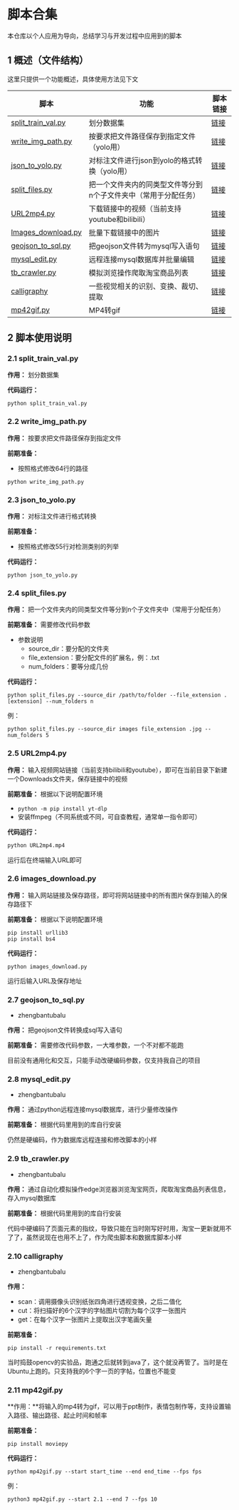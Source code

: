 # 脚本合集

本仓库以个人应用为导向，总结学习与开发过程中应用到的脚本

## 1 概述（文件结构）

这里只提供一个功能概述，具体使用方法见下文

| 脚本               | 功能                                                         | 脚本链接                                                     |
| ------------------ | ------------------------------------------------------------ | ------------------------------------------------------------ |
| [split_train_val.py](#21-split_train_valpy) | 划分数据集                                                   | [链接](https://github.com/bhsh0112/Script/blob/main/yolo/split_train_val.py) |
| [write_img_path.py](#22-write_img_pathpy)  | 按要求把文件路径保存到指定文件（yolo用）                     | [链接](https://github.com/bhsh0112/Script/blob/main/yolo/write_img_path.py) |
| [json_to_yolo.py](#23-json_to_yolopy)    | 对标注文件进行json到yolo的格式转换（yolo用）                 | [链接](https://github.com/bhsh0112/Script/blob/main/yolo/json_to_yolo.py) |
| [split_files.py](#24-split_filespy)     | 把一个文件夹内的同类型文件等分到n个子文件夹中（常用于分配任务） | [链接](https://github.com/bhsh0112/Script/blob/main/split-files.py) |
| [URL2mp4.py](#25-url2mp4py)         | 下载链接中的视频（当前支持youtube和bilibili）                | [链接](https://github.com/bhsh0112/Script/blob/main/URL2mp4.py) |
| [Images_download.py](#26-images_downloadpy) | 批量下载链接中的图片                                         | [链接](https://github.com/bhsh0112/Script/blob/main/images_download.py) |
| [geojson_to_sql.py](#27-geojson_to_sqlpy)  | 把geojson文件转为mysql写入语句                              | [链接](https://github.com/bhsh0112/Script/blob/zbtbl/zbtbl/geojson_to_sql.py) |
| [mysql_edit.py](#28-mysql_editpy)      | 远程连接mysql数据库并批量编辑                                | [链接](https://github.com/bhsh0112/Script/blob/zbtbl/zbtbl/mysql_edit.py) |
| [tb_crawler.py](#29-tb_crawlerpy)      | 模拟浏览操作爬取淘宝商品列表                                 | [链接](https://github.com/bhsh0112/Script/blob/zbtbl/zbtbl/tb_crawler.py) |
| [calligraphy](#210-calligraphy)        | 一些视觉相关的识别、变换、裁切、提取                          | [链接](https://github.com/bhsh0112/Script/tree/zbtbl/zbtbl/calligraphy) |
| [mp42gif.py](#211-mp42gifpy) | MP4转gif | [链接](https://github.com/bhsh0112/Script/blob/sh/mp42gif.py) |

## 2 脚本使用说明

### 2.1 split_train_val.py

**作用：** 划分数据集

**代码运行：**

```
python split_train_val.py
```

### 2.2 write_img_path.py

**作用：** 按要求把文件路径保存到指定文件

**前期准备：**

- 按照格式修改64行的路径

```
python write_img_path.py
```

### 2.3 json_to_yolo.py

**作用：** 对标注文件进行格式转换

**前期准备：**

- 按照格式修改55行对检测类别的列举

**代码运行：**

```
python json_to_yolo.py
```

### 2.4 split_files.py

**作用：** 把一个文件夹内的同类型文件等分到n个子文件夹中（常用于分配任务）

**前期准备：** 需要修改代码参数

- 参数说明
  - source_dir：要分配的文件夹
  - file_extension：要分配文件的扩展名，例：.txt
  - num_folders：要等分成几份

**代码运行：**

```
python split_files.py --source_dir /path/to/folder --file_extension .[extension] --num_folders n
```

例：

```
python split_files.py --source_dir images file_extension .jpg --num_folders 5
```

### 2.5 URL2mp4.py

**作用：** 输入视频网站链接（当前支持bilibili和youtube），即可在当前目录下新建一个Downloads文件夹，保存链接中的视频

**前期准备：** 根据以下说明配置环境

- `python -m pip install yt-dlp`
- 安装ffmpeg（不同系统或不同，可自查教程，通常单一指令即可）

**代码运行：**

```bash
python URL2mp4.mp4
```

运行后在终端输入URL即可

### 2.6 images_download.py

**作用：** 输入网站链接及保存路径，即可将网站链接中的所有图片保存到输入的保存路径下

**前期准备：** 根据以下说明配置环境

```
pip install urllib3
pip install bs4
```

**代码运行：**

```
python images_download.py
```

运行后输入URL及保存地址

### 2.7 geojson_to_sql.py

- zhengbantubalu

**作用：** 把geojson文件转换成sql写入语句

**前期准备：** 需要修改代码参数，一大堆参数，一个不对都不能跑

目前没有通用化和交互，只能手动改硬编码参数，仅支持我自己的项目

### 2.8 mysql_edit.py

- zhengbantubalu

**作用：** 通过python远程连接mysql数据库，进行少量修改操作

**前期准备：** 根据代码里用到的库自行安装

仍然是硬编码，作为数据库远程连接和修改脚本的小样

### 2.9 tb_crawler.py

- zhengbantubalu

**作用：** 通过自动化模拟操作edge浏览器浏览淘宝网页，爬取淘宝商品列表信息，存入mysql数据库

**前期准备：** 根据代码里用到的库自行安装

代码中硬编码了页面元素的指纹，导致只能在当时刚写好时用，淘宝一更新就用不了了，虽然说现在也用不上了，作为爬虫脚本和数据库脚本小样

### 2.10 calligraphy

- zhengbantubalu

**作用：**

- scan：调用摄像头识别纸张四角进行透视变换，之后二值化
- cut：将扫描好的6个汉字的字帖图片切割为每个汉字一张图片
- get：在每个汉字一张图片上提取出汉字笔画矢量

**前期准备：**

```
pip install -r requirements.txt
```

当时捣鼓opencv的实验品，跑通之后就转到java了，这个就没再管了。当时是在Ubuntu上跑的。只支持我的6个字一页的字帖，位置也不能变

### 2.11 mp42gif.py

**作用：**将输入的mp4转为gif，可以用于ppt制作，表情包制作等，支持设置输入路径、输出路径、起止时间和帧率

**前期准备：**

```
pip install moviepy
```

**代码运行：**

```
python mp42gif.py --start start_time --end end_time --fps fps
```

例：

```
python3 mp42gif.py --start 2.1 --end 7 --fps 10
```

